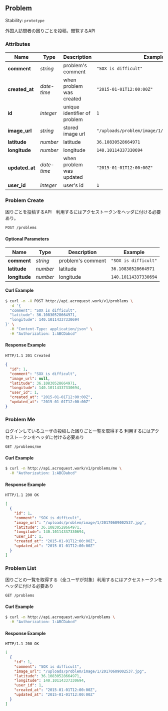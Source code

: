 
## <a name="resource-problem">Problem</a>

Stability: `prototype`

外国人訪問者の困りごとを投稿，閲覧するAPI

### Attributes

| Name | Type | Description | Example |
| ------- | ------- | ------- | ------- |
| **comment** | *string* | problem's comment | `"SOX is difficult"` |
| **created_at** | *date-time* | when problem was created | `"2015-01-01T12:00:00Z"` |
| **id** | *integer* | unique identifier of problem | `1` |
| **image_url** | *string* | stored image url | `"/uploads/problem/image/1/20170609002537.jpg"` |
| **latitude** | *number* | latitude | `36.10830528664971` |
| **longitude** | *number* | longitude | `140.10114337330694` |
| **updated_at** | *date-time* | when problem was updated | `"2015-01-01T12:00:00Z"` |
| **user_id** | *integer* | user's id | `1` |

### <a name="link-POST-problem-/problems">Problem Create</a>

困りごとを投稿するAPI　利用するにはアクセストークンをヘッダに付ける必要あり。

```
POST /problems
```

#### Optional Parameters

| Name | Type | Description | Example |
| ------- | ------- | ------- | ------- |
| **comment** | *string* | problem's comment | `"SOX is difficult"` |
| **latitude** | *number* | latitude | `36.10830528664971` |
| **longitude** | *number* | longitude | `140.10114337330694` |


#### Curl Example

```bash
$ curl -n -X POST http://api.acroquest.work/v1/problems \
  -d '{
  "comment": "SOX is difficult",
  "latitude": 36.10830528664971,
  "longitude": 140.10114337330694
}' \
  -H "Content-Type: application/json" \
  -H "Authorization: 1:ABCDabcd"
```


#### Response Example

```
HTTP/1.1 201 Created
```

```json
{
  "id": 1,
  "comment": "SOX is difficult",
  "image_url": null,
  "latitude": 36.10830528664971,
  "longitude": 140.10114337330694,
  "user_id": 1,
  "created_at": "2015-01-01T12:00:00Z",
  "updated_at": "2015-01-01T12:00:00Z"
}
```

### <a name="link-GET-problem-/problems/me">Problem Me</a>

ログインしているユーザの投稿した困りごと一覧を取得する 利用するにはアクセストークンをヘッダに付ける必要あり

```
GET /problems/me
```


#### Curl Example

```bash
$ curl -n http://api.acroquest.work/v1/problems/me \
  -H "Authorization: 1:ABCDabcd"
```


#### Response Example

```
HTTP/1.1 200 OK
```

```json
[
  {
    "id": 1,
    "comment": "SOX is difficult",
    "image_url": "/uploads/problem/image/1/20170609002537.jpg",
    "latitude": 36.10830528664971,
    "longitude": 140.10114337330694,
    "user_id": 1,
    "created_at": "2015-01-01T12:00:00Z",
    "updated_at": "2015-01-01T12:00:00Z"
  }
]
```

### <a name="link-GET-problem-/problems">Problem List</a>

困りごとの一覧を取得する（全ユーザが対象）利用するにはアクセストークンをヘッダに付ける必要あり

```
GET /problems
```


#### Curl Example

```bash
$ curl -n http://api.acroquest.work/v1/problems \
  -H "Authorization: 1:ABCDabcd"
```


#### Response Example

```
HTTP/1.1 200 OK
```

```json
[
  {
    "id": 1,
    "comment": "SOX is difficult",
    "image_url": "/uploads/problem/image/1/20170609002537.jpg",
    "latitude": 36.10830528664971,
    "longitude": 140.10114337330694,
    "user_id": 1,
    "created_at": "2015-01-01T12:00:00Z",
    "updated_at": "2015-01-01T12:00:00Z"
  }
]
```


